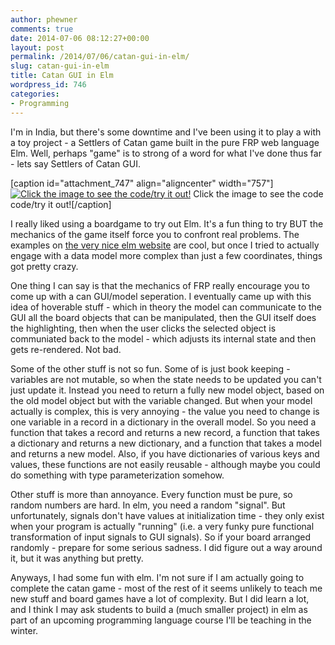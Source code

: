 ```yaml
---
author: phewner
comments: true
date: 2014-07-06 08:12:27+00:00
layout: post
permalink: /2014/07/06/catan-gui-in-elm/
slug: catan-gui-in-elm
title: Catan GUI in Elm
wordpress_id: 746
categories:
- Programming
---
```


I'm in India, but there's some downtime and I've been using it to play a with a toy project - a Settlers of Catan game built in the pure FRP web language Elm.  Well, perhaps "game" is to strong of a word for what I've done thus far - lets say Settlers of Catan GUI.

[caption id="attachment_747" align="aligncenter" width="757"][![Click the image to see the code/try it out!](http://hewner.com/wp-content/uploads/2014/07/Screenshot-from-Catan.png)](http://www.share-elm.com/sprout/53b8fccde4b07afa6f982aeb) Click the image to see the code code/try it out![/caption]

I really liked using a boardgame to try out Elm.  It's a fun thing to try BUT the mechanics of the game itself force you to confront real problems.  The examples on [the very nice elm website](http://elm-lang.org/) are cool, but once I tried to actually engage with a data model more complex than just a few coordinates, things got pretty crazy.

One thing I can say is that the mechanics of FRP really encourage you to come up with a can GUI/model seperation.  I eventually came up with this idea of hoverable stuff - which in theory the model can communicate to the GUI all the board objects that can be manipulated, then the GUI itself does the highlighting, then when the user clicks the selected object is communiated back to the model - which adjusts its internal state and then gets re-rendered.  Not bad.

Some of the other stuff is not so fun.  Some of is just book keeping - variables are not mutable, so when the state needs to be updated you can't just update it.  Instead you need to return a fully new model object, based on the old model object but with the variable changed.  But when your model actually is complex, this is very annoying - the value you need to change is one variable in a record in a dictionary in the overall model.  So you need a function that takes a record and returns a new record, a function that takes a dictionary and returns a new dictionary, and a function that takes a model and returns a new model.  Also, if you have dictionaries of various keys and values, these functions are not easily reusable - although maybe you could do something with type parameterization somehow.

Other stuff is more than annoyance.  Every function must be pure, so random numbers are hard.  In elm, you need a random "signal".  But unfortunately, signals don't have values at initialization time - they only exist when your program is actually "running" (i.e. a very funky pure functional transformation of input signals to GUI signals).  So if your board arranged randomly - prepare for some serious sadness.  I did figure out a way around it, but it was anything but pretty.

Anyways, I had some fun with elm.  I'm not sure if I am actually going to complete the catan game - most of the rest of it seems unlikely to teach me new stuff and board games have a lot of complexity.  But I did learn a lot, and I think I may ask students to build a (much smaller project) in elm as part of an upcoming programming language course I'll be teaching in the winter.
